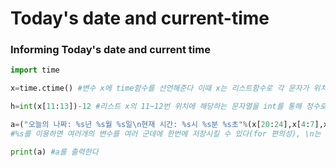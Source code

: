 # Today's date and current-time
### Informing Today's date and current time

```python
import time

x=time.ctime() #변수 x에 time함수를 선언해준다 이때 x는 리스트함수로 각 문자가 위치에 따른 번호를 부여받는다

h=int(x[11:13])-12 #리스트 x의 11~12번 위치에 해당하는 문자열을 int를 통해 정수로 변환해 준 후 12를 빼준다 그리고 이것을 h에 할당한다

a=("오늘의 나짜: %s년 %s월 %s일\n현재 시간: %s시 %s분 %s초"%(x[20:24],x[4:7],x[8:10],h,x[14:16],x[17:19])) 
#%s를 이용하면 여러개의 변수를 여러 군데에 한번에 저장시킬 수 있다(for 편의성), \n는 줄 바꿈을 나타내는 특수 문자열이다

print(a) #a를 출력한다

```
